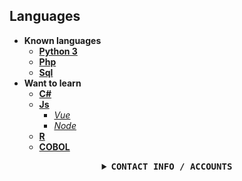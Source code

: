 ## Languages
* <strong>Known languages</strong>  
  * [<strong>Python 3</strong>](https://www.python.org/)
  * [<strong>Php</strong>](https://www.php.net/)
  * [<strong>Sql</strong>](https://en.wikipedia.org/wiki/SQL)
* <strong>Want to learn</strong> 
  * [<strong>C#</strong>](https://en.wikipedia.org/wiki/C_Sharp_%28programming_language%29)
  * [<strong>Js</strong>](https://www.javascript.com/)
      * [<i>Vue</i>](https://vuejs.org/)
      * [<i>Node</i>](https://nodejs.org/en/)
  * [<strong>R</strong>](https://www.r-project.org/)
  * [<strong>COBOL</strong>](https://developer.ibm.com/languages/cobol/)

<details align="center">

<summary> <b> <samp> CONTACT INFO / ACCOUNTS </samp></b></summary>
<samp>
 <b><h2 style="color: #fc6203">CONTACT INFO / ACCOUNTS</h2> </b>

<img src="https://raw.githubusercontent.com/TanZng/TanZng/master/assets/bonefire.gif" width="200"/>

Current Project: <a href="https://www.youtube.com/watch?v=dQw4w9WgXcQ">a8q's discord account creator.</a>

<p align="center">
  <a rel="nofollow noopener noreferrer" target="_blank" href="https://twitter.com/someonenameda8q">
  <img src="https://raw.githubusercontent.com/TanZng/TanZng/master/assets/twitter.png" width="30px" alt="Twitter"></a>
  &nbsp; 
  &nbsp;
## Contact
* [Email](mailto:reece.harris98@protonmail.com) 
* [Linkedin](https://www.linkedin.com/in/reece-harris-3215b91bb/)
</p> 


</samp>
</details>
